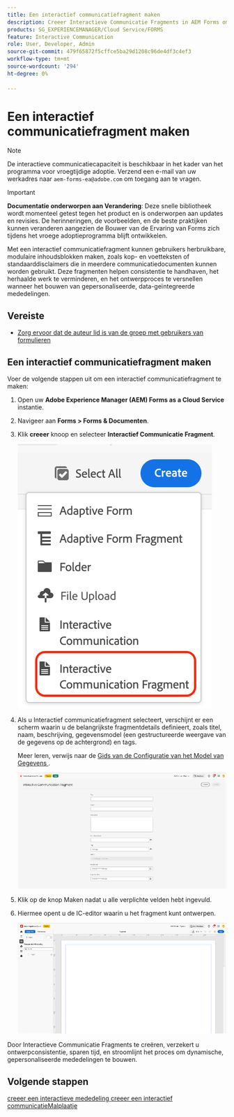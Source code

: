```yaml
---
title: Een interactief communicatiefragment maken
description: Creeer Interactieve Communicatie Fragments in AEM Forms om modulaire, herbruikbare inhoudsblokken te bouwen die consistentie verzekeren, tijd besparen, en gepersonaliseerde, gegeven-gedreven mededelingen steunen.
products: SG_EXPERIENCEMANAGER/Cloud Service/FORMS
feature: Interactive Communication
role: User, Developer, Admin
source-git-commit: 479f65872f5cffce5ba29d1208c96de4df3c4ef3
workflow-type: tm+mt
source-wordcount: '294'
ht-degree: 0%

---
```


# Een interactief communicatiefragment maken

>[!NOTE]
>
> De interactieve communicatiecapaciteit is beschikbaar in het kader van het programma voor vroegtijdige adoptie. Verzend een e-mail van uw werkadres naar `aem-forms-ea@adobe.com` om toegang aan te vragen.

>[!IMPORTANT]
>
> **Documentatie onderworpen aan Verandering**: Deze snelle bibliotheek wordt momenteel getest tegen het product en is onderworpen aan updates en revisies. De herinneringen, de voorbeelden, en de beste praktijken kunnen veranderen aangezien de Bouwer van de Ervaring van Forms zich tijdens het vroege adoptieprogramma blijft ontwikkelen.

Met een interactief communicatiefragment kunnen gebruikers herbruikbare, modulaire inhoudsblokken maken, zoals kop- en voetteksten of standaarddisclaimers die in meerdere communicatiedocumenten kunnen worden gebruikt. Deze fragmenten helpen consistentie te handhaven, het herhaalde werk te verminderen, en het ontwerpproces te versnellen wanneer het bouwen van gepersonaliseerde, data-geïntegreerde mededelingen.

## Vereiste

* [Zorg ervoor dat de auteur lid is van de groep met gebruikers van formulieren](/help/forms/setup-forms-cloud-service.md#configure-users)

## Een interactief communicatiefragment maken

Voer de volgende stappen uit om een interactief communicatiefragment te maken:

1. Open uw **Adobe Experience Manager (AEM) Forms as a Cloud Service** instantie.
1. Navigeer aan **Forms > Forms &amp; Documenten**.
1. Klik **creeer** knoop en selecteer **Interactief Communicatie Fragment**.

   ![ vind IC Docu ](/help/forms/interactive-communication/assets/fragment.png)

1. Als u Interactief communicatiefragment selecteert, verschijnt er een scherm waarin u de belangrijkste fragmentdetails definieert, zoals titel, naam, beschrijving, gegevensmodel (een gestructureerde weergave van de gegevens op de achtergrond) en tags.

   Meer leren, verwijs naar de [ Gids van de Configuratie van het Model van Gegevens ](https://experienceleague.adobe.com/en/docs/experience-manager-cloud-service/content/forms/integrate/use-form-data-model/create-form-data-models).

   ![ vind IC Docu ](/help/forms/interactive-communication/assets/createfrgmnt.png)

1. Klik op de knop Maken nadat u alle verplichte velden hebt ingevuld.
1. Hiermee opent u de IC-editor waarin u het fragment kunt ontwerpen.

   ![ vind IC Docu ](/help/forms/interactive-communication/assets/frgmntui.png)

Door Interactieve Communicatie Fragments te creëren, verzekert u ontwerpconsistentie, sparen tijd, en stroomlijnt het proces om dynamische, gepersonaliseerde mededelingen te bouwen.

## Volgende stappen

[ creeer een interactieve mededeling ](/help/forms/interactive-communication/create-interactive-communication.md)
[ creeer een interactief communicatieMalplaatje ](/help/forms/interactive-communication/create-interactive-communication-template.md)
